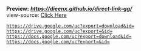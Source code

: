 **Preview:** ***https://dieenx.github.io/direct-link-gg/***
<br>
view-source: [Click Here](https://raw.githubusercontent.com/dieenx/direct-link-gg/main/index.txt?raw=true)

[`https://drive.google.com/uc?export=download&id=`](https://dieenx.github.io/direct-link-gg/)<br>
[`https://drive.google.com/uc?export=&id=`](https://dieenx.github.io/direct-link-gg/2)<br>
[`https://docs.google.com/uc?export=download&id=`](https://dieenx.github.io/direct-link-gg/3)<br>
[`https://docs.google.com/uc?export=&id=`](https://dieenx.github.io/direct-link-gg/4)<br>
